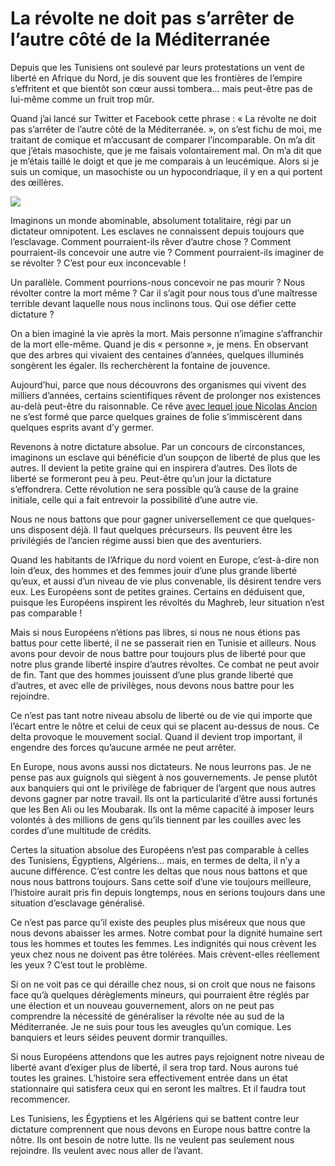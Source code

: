 # La révolte ne doit pas s’arrêter de l’autre côté de la Méditerranée

Depuis que les Tunisiens ont soulevé par leurs protestations un vent de liberté en Afrique du Nord, je dis souvent que les frontières de l’empire s’effritent et que bientôt son cœur aussi tombera… mais peut-être pas de lui-même comme un fruit trop mûr.<span id="more-21261"></span>

Quand j’ai lancé sur Twitter et Facebook cette phrase : « La révolte ne doit pas s’arrêter de l’autre côté de la Méditerranée. », on s’est fichu de moi, me traitant de comique et m’accusant de comparer l’incomparable. On m’a dit que j’étais masochiste, que je me faisais volontairement mal. On m’a dit que je m’étais taillé le doigt et que je me comparais à un leucémique. Alors si je suis un comique, un masochiste ou un hypocondriaque, il y en a qui portent des œillères.

![](https://tcrouzet.com/images_tc/2011/02/revolte.jpg)

Imaginons un monde abominable, absolument totalitaire, régi par un dictateur omnipotent. Les esclaves ne connaissent depuis toujours que l’esclavage. Comment pourraient-ils rêver d’autre chose ? Comment pourraient-ils concevoir une autre vie ? Comment pourraient-ils imaginer de se révolter ? C’est pour eux inconcevable !

Un parallèle. Comment pourrions-nous concevoir ne pas mourir ? Nous révolter contre la mort même ? Car il s’agit pour nous tous d’une maîtresse terrible devant laquelle nous nous inclinons tous. Qui ose défier cette dictature ?

On a bien imaginé la vie après la mort. Mais personne n’imagine s’affranchir de la mort elle-même. Quand je dis « personne », je mens. En observant que des arbres qui vivaient des centaines d’années, quelques illuminés songèrent les égaler. Ils recherchèrent la fontaine de jouvence.

Aujourd’hui, parce que nous découvrons des organismes qui vivent des milliers d’années, certains scientifiques rêvent de prolonger nos existences au-delà peut-être du raisonnable. Ce rêve [avec lequel joue Nicolas Ancion](https://tcrouzet.com/2011/02/07/nicolas-ancion-auteur-a-succes/) ne s’est formé que parce quelques graines de folie s’immiscèrent dans quelques esprits avant d’y germer.

Revenons à notre dictature absolue. Par un concours de circonstances, imaginons un esclave qui bénéficie d’un soupçon de liberté de plus que les autres. Il devient la petite graine qui en inspirera d’autres. Des îlots de liberté se formeront peu à peu. Peut-être qu’un jour la dictature s’effondrera. Cette révolution ne sera possible qu’à cause de la graine initiale, celle qui a fait entrevoir la possibilité d’une autre vie.

Nous ne nous battons que pour gagner universellement ce que quelques-uns disposent déjà. Il faut quelques précurseurs. Ils peuvent être les privilégiés de l’ancien régime aussi bien que des aventuriers.

Quand les habitants de l’Afrique du nord voient en Europe, c’est-à-dire non loin d’eux, des hommes et des femmes jouir d’une plus grande liberté qu’eux, et aussi d’un niveau de vie plus convenable, ils désirent tendre vers eux. Les Européens sont de petites graines. Certains en déduisent que, puisque les Européens inspirent les révoltés du Maghreb, leur situation n’est pas comparable !

Mais si nous Européens n’étions pas libres, si nous ne nous étions pas battus pour cette liberté, il ne se passerait rien en Tunisie et ailleurs. Nous avons pour devoir de nous battre pour toujours plus de liberté pour que notre plus grande liberté inspire d’autres révoltes. Ce combat ne peut avoir de fin. Tant que des hommes jouissent d’une plus grande liberté que d’autres, et avec elle de privilèges, nous devons nous battre pour les rejoindre.

Ce n’est pas tant notre niveau absolu de liberté ou de vie qui importe que l’écart entre le nôtre et celui de ceux qui se placent au-dessus de nous. Ce delta provoque le mouvement social. Quand il devient trop important, il engendre des forces qu’aucune armée ne peut arrêter.

En Europe, nous avons aussi nos dictateurs. Ne nous leurrons pas. Je ne pense pas aux guignols qui siègent à nos gouvernements. Je pense plutôt aux banquiers qui ont le privilège de fabriquer de l’argent que nous autres devons gagner par notre travail. Ils ont la particularité d’être aussi fortunés que les Ben Ali ou les Moubarak. Ils ont la même capacité à imposer leurs volontés à des millions de gens qu’ils tiennent par les couilles avec les cordes d’une multitude de crédits.

Certes la situation absolue des Européens n’est pas comparable à celles des Tunisiens, Égyptiens, Algériens… mais, en termes de delta, il n’y a aucune différence. C’est contre les deltas que nous nous battons et que nous nous battrons toujours. Sans cette soif d’une vie toujours meilleure, l’histoire aurait pris fin depuis longtemps, nous en serions toujours dans une situation d’esclavage généralisé.

Ce n’est pas parce qu’il existe des peuples plus miséreux que nous que nous devons abaisser les armes. Notre combat pour la dignité humaine sert tous les hommes et toutes les femmes. Les indignités qui nous crèvent les yeux chez nous ne doivent pas être tolérées. Mais crèvent-elles réellement les yeux ? C’est tout le problème.

Si on ne voit pas ce qui déraille chez nous, si on croit que nous ne faisons face qu’à quelques dérèglements mineurs, qui pourraient être réglés par une élection et un nouveau gouvernement, alors on ne peut pas comprendre la nécessité de généraliser la révolte née au sud de la Méditerranée. Je ne suis pour tous les aveugles qu’un comique. Les banquiers et leurs séides peuvent dormir tranquilles.

Si nous Européens attendons que les autres pays rejoignent notre niveau de liberté avant d’exiger plus de liberté, il sera trop tard. Nous aurons tué toutes les graines. L’histoire sera effectivement entrée dans un état stationnaire qui satisfera ceux qui en seront les maîtres. Et il faudra tout recommencer.

Les Tunisiens, les Égyptiens et les Algériens qui se battent contre leur dictature comprennent que nous devons en Europe nous battre contre la nôtre. Ils ont besoin de notre lutte. Ils ne veulent pas seulement nous rejoindre. Ils veulent avec nous aller de l’avant.